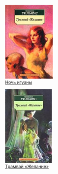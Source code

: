 ![](Ночь%20игуаны.jpg)  
[Ночь игуаны](Ночь%20игуаны.txt)

![](Трамвай%20«Желание».jpg)  
[Трамвай «Желание»](Трамвай%20«Желание».txt)
